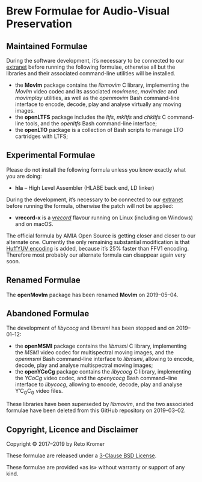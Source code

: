 # Brew Formulae for Audio-Visual Preservation

## Maintained Formulae

During the software development, it’s necessary to be connected to our [extranet](https://reto.ch/cgi-bin/login.pl) before running the following formulae, otherwise all but the libraries and their associated command-line utilities will be installed.

- the **MovIm** package contains the _libmovim_ C library, implementing the _MovIm_ video codec and its associated _movimenc_, _movimdec_ and _movimplay_ utilities, as well as the _openmovim_ Bash command-line interface to encode, decode, play and analyse virtually any moving images.
- the **openLTFS** package includes the _ltfs_, _mkltfs_ and _chkltfs_ C command-line tools, and the _openltfs_ Bash command-line interface;
- the **openLTO** package is a collection of Bash scripts to manage LTO cartridges with LTFS;

## Experimental Formulae

Please do not install the following formula unless you know exactly what you are doing:

- **hla** – High Level Assembler (HLABE back end, LD linker)

During the development, it’s necessary to be connected to our [extranet](https://reto.ch/cgi-bin/login.pl) before running the formula, otherwise the patch will not be applied:

- **vrecord-x** is a [_vrecord_](https://github.com/amiaopensource/vrecord) flavour running on Linux (including on Windows) and on macOS.

The official formula by AMIA Open Source is getting closer and closer to our alternate one. Currently the only remaining substantial modification is that [HuffYUV encoding](https://github.com/amiaopensource/vrecord/issues/366) is added, because it’s 25% faster than FFV1 encoding. Therefore most probably our alternate formula can disappear again very soon.

## Renamed Formulae

The **openMovIm** package has been renamed **MovIm** on 2019–05–04.

## Abandoned Formulae

The development of _libycocg_ and _libmsmi_ has been stopped and on 2019–01–12:

- the **openMSMI** package contains the _libmsmi_ C library, implementing the _MSMI_ video codec for multispectral moving images, and the _openmsmi_ Bash command-line interface to _libmsmi_, allowing to encode, decode, play and analyse multispectral moving images;
- the **openYCoCg** package contains the _libycocg_ C library, implementing the _YCoCg_ video codec, and the _openycocg_ Bash command−line interface to _libycocg_, allowing to encode, decode, play and analyse Y′C<sub>O</sub>C<sub>G</sub> video files.

These libraries have been superseded by _libmovim_, and the two associated formulae have been deleted from this GitHub repository on 2019–03–02.

## Copyright, Licence and Disclaimer

Copyright © 2017–2019 by Reto Kromer

These formulae are released under a [3-Clause BSD License](https://opensource.org/licenses/BSD-3-Clause).

These formulae are provided «as is» without warranty or support of any kind.
